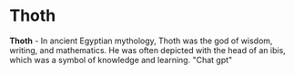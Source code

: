 # Thoth
**Thoth** - In ancient Egyptian mythology, Thoth was the god of wisdom, writing, and mathematics. He was often depicted with the head of an ibis, which was a symbol of knowledge and learning. "Chat gpt"